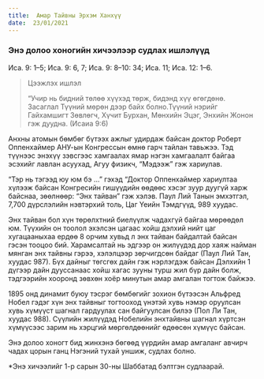 ```yaml
---
title:  Амар Тайвны Эрхэм Ханхүү
date:  23/01/2021
---
```


### Энэ долоо хоногийн хичээлээр судлах ишлэлүүд
Иса. 9: 1–5; Иса. 9: 6, 7; Иса. 9: 8–10: 34; Иса. 11; Иса. 12: 1–6.

> <p>Цээжлэх ишлэл</p>
> “Учир нь бидний төлөө хүүхэд төрж, бидэнд хүү өгөгдөнө. Засаглал Түүний мөрөн дээр байх болно.Түүний нэрийг Гайхамшигт Зөвлөгч, Хүчит Бурхан, Мөнхийн Эцэг, Энхийн Жонон гэж дуудна. (Исаиа 9:6)

Анхны атомын бөмбөг бүтээх ажлыг удирдаж байсан доктор Роберт Оппенхаймер АНУ-ын Конгрессын өмнө гарч тайлан тавьжээ. Тэд түүнээс энэхүү зэвсгээс хамгаалах ямар нэгэн хамгаалалт байгаа эсэхийг лавлан асуухад, Агуу физикч, “Мэдээж” гэж хариулав.

“Тэр нь тэгээд юу юм бэ ...” гэхэд “Доктор Оппенхаймер хариултаа хүлээж байсан Конгресийн гишүүдийн өөдөөс хэсэг зуур дуугүй харж байснаа, зөөлнөөр: “Энх тайван” гэж хэлэв. Паул Лий Танын эмхэтгэл, 7,700 дүрслэлийн нэвтэрхий толь, Цаг Үеийн Тэмдгүүд, 989 хуудас.

Энх тайван бол хүн төрөлхтний биелүүлж чадахгүй байгаа мөрөөдөл юм. Түүхийн он тоолол эхэлсэн цагаас хойш дэлхий нийт цаг хугацааныхаа ердөө 8 орчим хувьд л энх тайван байдалтай байсан гэсэн тооцоо бий. Харамсалтай нь эдгээр он жилүүдэд дор хаяж найман мянган энх тайвны гэрээ, хэлэлцээр зөрчигдсөн  байдаг (Паул Лий Тан, хуудас 987). Бүх дайныг төгсгөх дайн гэж нэрлэгдэж байсан Дэлхийн 1 дүгээр дайн дууссанаас хойш хагас зууны турш жил бүр дайн болж, тэдгээрийн хооронд зөвхөн хоёр минутын амар амгалан тогтож байжээ.

1895 онд динамит буюу тэсрэг бөмбөгийг зохион бүтээсэн Альфред Нобел гэдэг хүн энх тайвныг тогтооход үнэтэй хувь нэмэр оруулсан хувь хүмүүст шагнал гардуулах сан байгуулсан билээ (Пол Ли Тан, хуудас 988). Сүүлийн жилүүдэд Нобелийн энхтайвны шагнал хүртсэн хүмүүсээс зарим нь хэрцгий мөргөлдөөнийг өдөөсөн хүмүүс байсан.

Энэ долоо хоногт бид жинхэнэ бөгөөд үүрдийн амар амгаланг авчирч чадах цорын ганц Нэгэний тухай уншиж, судлах болно.

*Энэ хичээлийг 1-р сарын 30-ны Шаббатад бэлтгэн судлаарай.